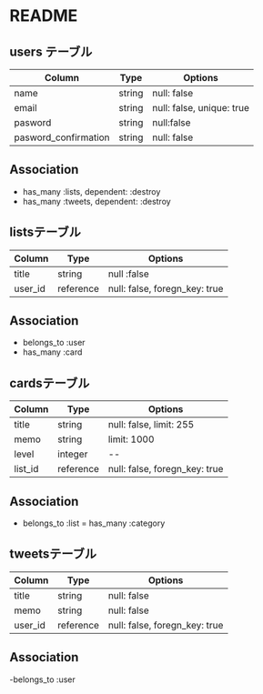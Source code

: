 # README

## users テーブル
|Column|Type|Options|
|------|----|-------|
|name|string|null: false|
|email|string|null: false, unique: true|
|pasword|string|null:false|
|pasword_confirmation|string|null: false|

## Association
- has_many :lists, dependent: :destroy
- has_many :tweets, dependent: :destroy

## listsテーブル
|Column|Type|Options|
|------|----|-------|
|title|string|null :false|
|user_id|reference|null: false, foregn_key: true|

## Association
- belongs_to :user
- has_many :card

## cardsテーブル
|Column|Type|Options|
|------|----|-------|
|title|string|null: false, limit: 255|
|memo|string|limit: 1000|
|level|integer|--|
|list_id|reference|null: false, foregn_key: true|


## Association
- belongs_to :list
= has_many :category

## tweetsテーブル
|Column|Type|Options|
|------|----|-------|
|title|string|null: false|
|memo|string|null: false|
|user_id|reference|null: false, foregn_key: true|

## Association
 -belongs_to :user


